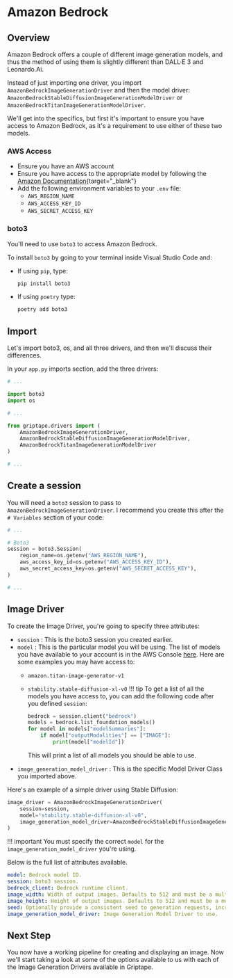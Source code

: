 # Amazon Bedrock

## Overview

Amazon Bedrock offers a couple of different image generation models, and thus the method of using them is slightly different than DALL·E 3 and Leonardo.Ai.

Instead of just importing one driver, you import `AmazonBedrockImageGenerationDriver` and then the model driver: `AmazonBedrockStableDiffusionImageGenerationModelDriver` or `AmazonBedrockTitanImageGenerationModelDriver`.

We'll get into the specifics, but first it's important to ensure you have access to Amazon Bedrock, as it's a requirement to use either of these two models.

### AWS Access

* Ensure you have an AWS account
* Ensure you have access to the appropriate model by following the [Amazon Documentation](https://docs.aws.amazon.com/bedrock/latest/userguide/model-access.html){target="_blank"}
* Add the following environment variables to your `.env` file:
    * `AWS_REGION_NAME`
    * `AWS_ACCESS_KEY_ID`
    * `AWS_SECRET_ACCESS_KEY`

### boto3

You'll need to use `boto3` to access Amazon Bedrock. 

To install `boto3` by going to your terminal inside Visual Studio Code and:

* If using `pip`, type:
    ```bash
    pip install boto3
    ```
* If using `poetry` type:
    ```bash
    poetry add boto3
    ```

## Import

Let's import boto3, os, and all three drivers, and then we'll discuss their differences.

In your `app.py` imports section, add the three drivers:

```python
# ...

import boto3
import os

# ...

from griptape.drivers import (
    AmazonBedrockImageGenerationDriver,
    AmazonBedrockStableDiffusionImageGenerationModelDriver,
    AmazonBedrockTitanImageGenerationModelDriver
)

# ...

```

## Create a session

You will need a `boto3` session to pass to `AmazonBedrockImageGenerationDriver`. I recommend you create this after the `# Variables` section of your code:

```python
# ...

# Boto3
session = boto3.Session(
    region_name=os.getenv("AWS_REGION_NAME"),
    aws_access_key_id=os.getenv("AWS_ACCESS_KEY_ID"),
    aws_secret_access_key=os.getenv("AWS_SECRET_ACCESS_KEY"),
)

# ...
```

## Image Driver

To create the Image Driver, you're going to specify three attributes:

* `session` : This is the boto3 session you created earlier.
* `model` : This is the particular model you will be using. The list of models you have available to your account is in the AWS Console [here](https://us-east-1.console.aws.amazon.com/bedrock/modelaccess). Here are some examples you may have access to:
    * `amazon.titan-image-generator-v1`
    * `stability.stable-diffusion-xl-v0`
    !!! tip
        To get a list of all the models you have access to, you can add the following code after you defined `session`:
        ```python
        bedrock = session.client("bedrock")
        models = bedrock.list_foundation_models()
        for model in models["modelSummaries"]:
            if model["outputModalities"] == ["IMAGE"]:
                print(model["modelId"])    
        ```

        This will print a list of all models you should be able to use. 
* `image_generation_model_driver` : This is the specific Model Driver Class you imported above.

Here's an example of a simple driver using Stable Diffusion:

```python
image_driver = AmazonBedrockImageGenerationDriver(
    session=session,
    model="stability.stable-diffusion-xl-v0",
    image_generation_model_driver=AmazonBedrockStableDiffusionImageGenerationModelDriver(),
)
```

!!! important
    You must specify the correct `model` for the `image_generation_model_driver` you're using.

Below is the full list of attributes available.

```yaml
model: Bedrock model ID.
session: boto3 session.
bedrock_client: Bedrock runtime client.
image_width: Width of output images. Defaults to 512 and must be a multiple of 64.
image_height: Height of output images. Defaults to 512 and must be a multiple of 64.
seed: Optionally provide a consistent seed to generation requests, increasing consistency in output.
image_generation_model_driver: Image Generation Model Driver to use.
```



## Next Step
You now have a working pipeline for creating and displaying an image. Now we'll start taking a look at some of the options available to us with each of the Image Generation Drivers available in Griptape. 